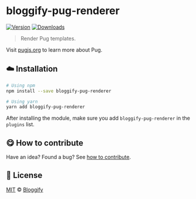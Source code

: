 <!-- Please do not edit this file. Edit the `blah` field in the `package.json` instead. If in doubt, open an issue. -->


# bloggify-pug-renderer

 [![Version](https://img.shields.io/npm/v/bloggify-pug-renderer.svg)](https://www.npmjs.com/package/bloggify-pug-renderer) [![Downloads](https://img.shields.io/npm/dt/bloggify-pug-renderer.svg)](https://www.npmjs.com/package/bloggify-pug-renderer)

> Render Pug templates.

Visit [pugjs.org](https://pugjs.org/api/getting-started.html) to learn more about Pug.

## :cloud: Installation

```sh
# Using npm
npm install --save bloggify-pug-renderer

# Using yarn
yarn add bloggify-pug-renderer
```


After installing the module, make sure you add `bloggify-pug-renderer` in the `plugins` list.

## :yum: How to contribute
Have an idea? Found a bug? See [how to contribute][contributing].



## :scroll: License

[MIT][license] © [Bloggify][website]

[license]: http://showalicense.com/?fullname=Bloggify%20%3Csupport%40bloggify.org%3E%20(https%3A%2F%2Fbloggify.org)&year=2017#license-mit
[website]: https://bloggify.org
[contributing]: /CONTRIBUTING.md
[docs]: /DOCUMENTATION.md

